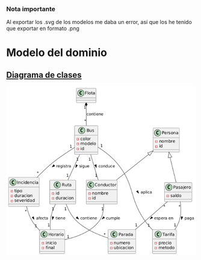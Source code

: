 ### Nota importante
Al exportar los .svg de los modelos me daba un error, así que los he tenido que exportar en formato .png

# Modelo del dominio

## [Diagrama de clases](modelosUML/DdCV2.puml)

![DdCV2](images/DdCV2.png)